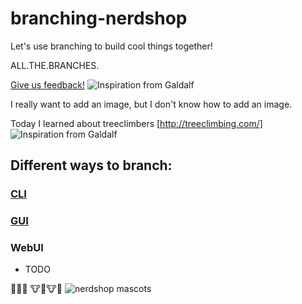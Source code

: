 # branching-nerdshop
Let's use branching to build cool things together!

ALL.THE.BRANCHES.

[Give us feedback!](https://goo.gl/forms/8CgLbdEEpzbfcGWh1)
![Inspiration from Galdalf](https://i.imgur.com/zmnvnk9.jpg)


I really want to add an image, but I don't know how to add an image.


Today I learned about treeclimbers [http://treeclimbing.com/]
![Inspiration from Galdalf](https://i.imgur.com/zmnvnk9.jpg)

## Different ways to branch:
### [CLI](https://docs.google.com/presentation/d/1AsiVGAmvbhDBb50xsOMuhiwWVhG3Ae36Jf48Y8o7c5g/edit?usp=sharing)
### [GUI](GUI/GUI.md)
### WebUI

* TODO

🦄🦄🦄
🐮🔔🐮🔔
![nerdshop mascots](https://i.pinimg.com/originals/f6/9c/dd/f69cdd21821286221c54db5626e0bb24.gif)
